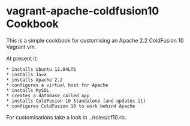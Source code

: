 vagrant-apache-coldfusion10 Cookbook
====================================

This is a simple cookbook for customising an Apache 2.2 ColdFusion 10 Vagrant vm.

At present it:

	* installs Ubuntu 12.04LTS
	* installs Java
	* installs Apache 2.2
	* configures a virtual host for Apache
	* installs MySQL
	* creates a database called app
	* installs ColdFusion 10 Standalone (and updates it)
	* configures ColdFusion 10 to work behind Apache

For customisations take a look in ../roles/cf10.rb.